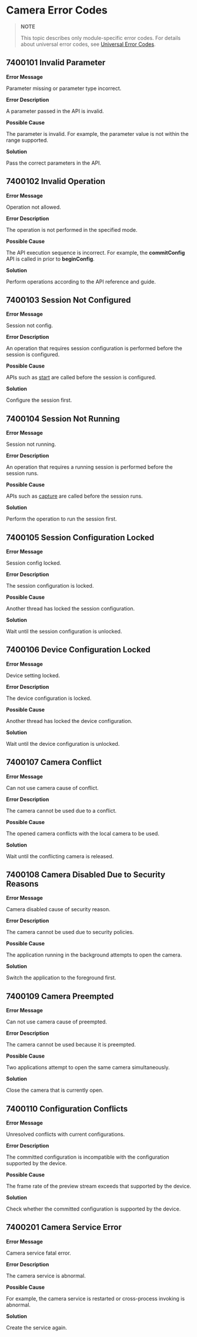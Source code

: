 # Camera Error Codes
<!--Kit: Camera Kit-->
<!--Subsystem: Multimedia-->
<!--Owner: @qano-->
<!--Designer: @leo_ysl-->
<!--Tester: @xchaosioda-->
<!--Adviser: @w_Machine_cc-->

> **NOTE**
>
> This topic describes only module-specific error codes. For details about universal error codes, see [Universal Error Codes](../errorcode-universal.md).

## 7400101 Invalid Parameter

**Error Message**

Parameter missing or parameter type incorrect.

**Error Description**

A parameter passed in the API is invalid.

**Possible Cause**

The parameter is invalid. For example, the parameter value is not within the range supported.

**Solution**

Pass the correct parameters in the API.

## 7400102 Invalid Operation

**Error Message**

Operation not allowed.

**Error Description**

The operation is not performed in the specified mode.

**Possible Cause**

The API execution sequence is incorrect. For example, the **commitConfig** API is called in prior to **beginConfig**.

**Solution**

Perform operations according to the API reference and guide.

## 7400103 Session Not Configured

**Error Message**

Session not config.

**Error Description**

An operation that requires session configuration is performed before the session is configured.

**Possible Cause**

APIs such as [start](arkts-apis-camera-Session.md#start11-1) are called before the session is configured.

**Solution**

Configure the session first.

## 7400104 Session Not Running

**Error Message**

Session not running.

**Error Description**

An operation that requires a running session is performed before the session runs.

**Possible Cause**

APIs such as [capture](arkts-apis-camera-PhotoOutput.md#capture) are called before the session runs.

**Solution**

Perform the operation to run the session first.

## 7400105 Session Configuration Locked

**Error Message**

Session config locked.

**Error Description**

The session configuration is locked.

**Possible Cause**

Another thread has locked the session configuration.

**Solution**

Wait until the session configuration is unlocked.

## 7400106 Device Configuration Locked

**Error Message**

Device setting locked.

**Error Description**

The device configuration is locked.

**Possible Cause**

Another thread has locked the device configuration.

**Solution**

Wait until the device configuration is unlocked.

## 7400107 Camera Conflict

**Error Message**

Can not use camera cause of conflict.

**Error Description**

The camera cannot be used due to a conflict.

**Possible Cause**

The opened camera conflicts with the local camera to be used.

**Solution**

Wait until the conflicting camera is released.

## 7400108 Camera Disabled Due to Security Reasons

**Error Message**

Camera disabled cause of security reason.

**Error Description**

The camera cannot be used due to security policies.

**Possible Cause**

The application running in the background attempts to open the camera.

**Solution**

Switch the application to the foreground first.

## 7400109 Camera Preempted

**Error Message**

Can not use camera cause of preempted.

**Error Description**

The camera cannot be used because it is preempted.

**Possible Cause**

Two applications attempt to open the same camera simultaneously.

**Solution**

Close the camera that is currently open.

## 7400110 Configuration Conflicts

**Error Message**

Unresolved conflicts with current configurations.

**Error Description**

The committed configuration is incompatible with the configuration supported by the device.

**Possible Cause**

The frame rate of the preview stream exceeds that supported by the device.

**Solution**

Check whether the committed configuration is supported by the device.

## 7400201 Camera Service Error

**Error Message**

Camera service fatal error.

**Error Description**

The camera service is abnormal.

**Possible Cause**

For example, the camera service is restarted or cross-process invoking is abnormal.

**Solution**

Create the service again.
